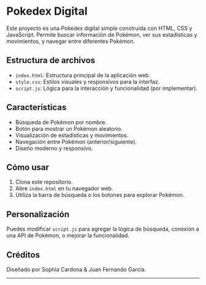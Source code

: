 # Pokedex Digital

Este proyecto es una Pokedex digital simple construida con HTML, CSS y JavaScript. Permite buscar información de Pokémon, ver sus estadísticas y movimientos, y navegar entre diferentes Pokémon.

## Estructura de archivos

- `index.html`: Estructura principal de la aplicación web.
- `style.css`: Estilos visuales y responsivos para la interfaz.
- `script.js`: Lógica para la interacción y funcionalidad (por implementar).

## Características
- Búsqueda de Pokémon por nombre.
- Botón para mostrar un Pokémon aleatorio.
- Visualización de estadísticas y movimientos.
- Navegación entre Pokémon (anterior/siguiente).
- Diseño moderno y responsivo.

## Cómo usar
1. Clona este repositorio.
2. Abre `index.html` en tu navegador web.
3. Utiliza la barra de búsqueda o los botones para explorar Pokémon.

## Personalización
Puedes modificar `script.js` para agregar la lógica de búsqueda, conexión a una API de Pokémon, o mejorar la funcionalidad.

## Créditos
Diseñado por Sophia Cardona & Juan Fernando García.

---